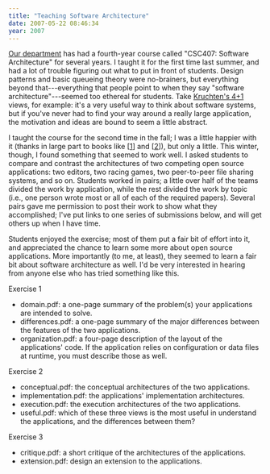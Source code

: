 ```yaml
---
title: "Teaching Software Architecture"
date: 2007-05-22 08:46:34
year: 2007
---
```

<a href="http://www.cs.toronto.edu">Our department</a> has had a fourth-year course called "CSC407: Software Architecture" for several years. I taught it for the first time last summer, and had a lot of trouble figuring out what to put in front of students. Design patterns and basic queueing theory were no-brainers, but everything beyond that---everything that people point to when they say "software architecture"---seemed too ethereal for students. Take <a href="http://www.win.tue.nl/~mchaudro/sa2004/Kruchten4+1.pdf">Kruchten's 4+1</a> views, for example: it's a very useful way to think about software systems, but if you've never had to find your way around a really large application, the motivation and ideas are bound to seem a little abstract.

I taught the course for the second time in the fall; I was a little happier with it (thanks in large part to books like [<a href="http://www.amazon.com/Software-Architecture-Primer-John-Reekie/dp/0646458418">1</a>] and [<a href="http://www.amazon.com/Essential-Software-Architecture-Ian-Gorton/dp/3540287132">2</a>]), but only a little. This winter, though, I found something that seemed to work well. I asked students to compare and contrast the architectures of two competing open source applications: two editors, two racing games, two peer-to-peer file sharing systems, and so on. Students worked in pairs; a little over half of the teams divided the work by application, while the rest divided the work by topic (i.e., one person wrote most or all of each of the required papers). Several pairs gave me permission to post their work to show what they accomplished; I've put links to one series of submissions below, and will get others up when I have time.

Students enjoyed the exercise; most of them put a fair bit of effort into it, and appreciated the chance to learn some more about open source applications. More importantly (to me, at least), they seemed to learn a fair bit about software architecture as well. I'd be very interested in hearing from anyone else who has tried something like this.

Exercise 1
<ul>
  <li>domain.pdf: a one-page summary of the problem(s) your applications are intended to solve.</li>
  <li>differences.pdf: a one-page summary of the major differences between the features of the two applications.</li>
  <li>organization.pdf: a four-page description of the layout of the applications' code. If the application relies on configuration or data files at runtime, you must describe those as well.</li>
</ul>
Exercise 2
<ul>
  <li>conceptual.pdf: the conceptual architectures of the two applications.</li>
  <li>implementation.pdf: the applications' implementation architectures.</li>
  <li>execution.pdf: the execution architectures of the two applications.</li>
  <li>useful.pdf: which of these three views is the most useful in understand the applications, and the differences between them?</li>
</ul>
Exercise 3
<ul>
  <li>critique.pdf: a short critique of the architectures of the applications.</li>
  <li>extension.pdf: design an extension to the applications.</li>
</ul>
